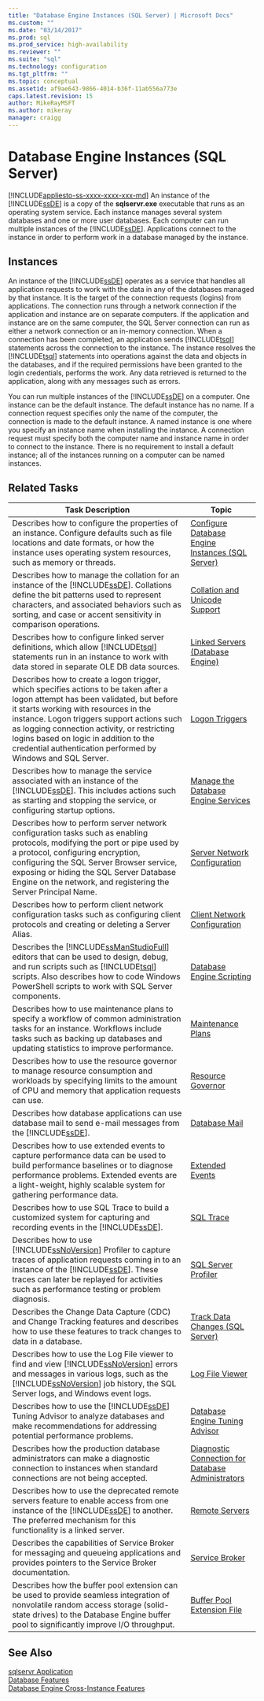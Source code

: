 ```yaml
---
title: "Database Engine Instances (SQL Server) | Microsoft Docs"
ms.custom: ""
ms.date: "03/14/2017"
ms.prod: sql
ms.prod_service: high-availability
ms.reviewer: ""
ms.suite: "sql"
ms.technology: configuration
ms.tgt_pltfrm: ""
ms.topic: conceptual
ms.assetid: af9ae643-9866-4014-b36f-11ab556a773e
caps.latest.revision: 15
author: MikeRayMSFT
ms.author: mikeray
manager: craigg
---
```

# Database Engine Instances (SQL Server)
[!INCLUDE[appliesto-ss-xxxx-xxxx-xxx-md](../../includes/appliesto-ss-xxxx-xxxx-xxx-md.md)]
  An instance of the [!INCLUDE[ssDE](../../includes/ssde-md.md)] is a copy of the **sqlservr.exe** executable that runs as an operating system service. Each instance manages several system databases and one or more user databases. Each computer can run multiple instances of the [!INCLUDE[ssDE](../../includes/ssde-md.md)]. Applications connect to the instance in order to perform work in a database managed by the instance.  
  
## Instances  
 An instance of the [!INCLUDE[ssDE](../../includes/ssde-md.md)] operates as a service that handles all application requests to work with the data in any of the databases managed by that instance. It is the target of the connection requests (logins) from applications. The connection runs through a network connection if the application and instance are on separate computers. If the application and instance are on the same computer, the SQL Server connection can run as either a network connection or an in-memory connection. When a connection has been completed, an application sends [!INCLUDE[tsql](../../includes/tsql-md.md)] statements across the connection to the instance. The instance resolves the [!INCLUDE[tsql](../../includes/tsql-md.md)] statements into operations against the data and objects in the databases, and if the required permissions have been granted to the login credentials, performs the work. Any data retrieved is returned to the application, along with any messages such as errors.  
  
 You can run multiple instances of the [!INCLUDE[ssDE](../../includes/ssde-md.md)] on a computer. One instance can be the default instance. The default instance has no name. If a connection request specifies only the name of the computer, the connection is made to the default instance. A named instance is one where you specify an instance name when installing the instance. A connection request must specify both the computer name and instance name in order to connect to the instance. There is no requirement to install a default instance; all of the instances running on a computer can be named instances.  
  
## Related Tasks  
  
|Task Description|Topic|  
|----------------------|-----------|  
|Describes how to configure the properties of an instance. Configure defaults such as file locations and date formats, or how the instance uses operating system resources, such as memory or threads.|[Configure Database Engine Instances &#40;SQL Server&#41;](../../database-engine/configure-windows/configure-database-engine-instances-sql-server.md)|  
|Describes how to manage the collation for an instance of the [!INCLUDE[ssDE](../../includes/ssde-md.md)]. Collations define the bit patterns used to represent characters, and associated behaviors such as sorting, and case or accent sensitivity in comparison operations.|[Collation and Unicode Support](../../relational-databases/collations/collation-and-unicode-support.md)|  
|Describes how to configure linked server definitions, which allow [!INCLUDE[tsql](../../includes/tsql-md.md)] statements run in an instance to work with data stored in separate OLE DB data sources.|[Linked Servers &#40;Database Engine&#41;](../../relational-databases/linked-servers/linked-servers-database-engine.md)|  
|Describes how to create a logon trigger, which specifies actions to be taken after a logon attempt has been validated, but before it starts working with resources in the instance. Logon triggers support actions such as logging connection activity, or restricting logins based on logic in addition to the credential authentication performed by Windows and SQL Server.|[Logon Triggers](../../relational-databases/triggers/logon-triggers.md)|  
|Describes how to manage the service associated with an instance of the [!INCLUDE[ssDE](../../includes/ssde-md.md)]. This includes actions such as starting and stopping the service, or configuring startup options.|[Manage the Database Engine Services](../../database-engine/configure-windows/manage-the-database-engine-services.md)|  
|Describes how to perform server network configuration tasks such as enabling protocols, modifying the port or pipe used by a protocol, configuring encryption, configuring the SQL Server Browser service, exposing or hiding the SQL Server Database Engine on the network, and registering the Server Principal Name.|[Server Network Configuration](../../database-engine/configure-windows/server-network-configuration.md)|  
|Describes how to perform client network configuration tasks such as configuring client protocols and creating or deleting a Server Alias.|[Client Network Configuration](../../database-engine/configure-windows/client-network-configuration.md)|  
|Describes the [!INCLUDE[ssManStudioFull](../../includes/ssmanstudiofull-md.md)] editors that can be used to design, debug, and run scripts such as [!INCLUDE[tsql](../../includes/tsql-md.md)] scripts. Also describes how to code Windows PowerShell scripts to work with SQL Server components.|[Database Engine Scripting](../../relational-databases/scripting/database-engine-scripting.md)|  
|Describes how to use maintenance plans to specify a workflow of common administration tasks for an instance. Workflows include tasks such as backing up databases and updating statistics to improve performance.|[Maintenance Plans](../../relational-databases/maintenance-plans/maintenance-plans.md)|  
|Describes how to use the resource governor to manage resource consumption and workloads by specifying limits to the amount of CPU and memory that application requests can use.|[Resource Governor](../../relational-databases/resource-governor/resource-governor.md)|  
|Describes how database applications can use database mail to send e-mail messages from the [!INCLUDE[ssDE](../../includes/ssde-md.md)].|[Database Mail](../../relational-databases/database-mail/database-mail.md)|  
|Describes how to use extended events to capture performance data can be used to build performance baselines or to diagnose performance problems. Extended events are a light-weight, highly scalable system for gathering performance data.|[Extended Events](../../relational-databases/extended-events/extended-events.md)|  
|Describes how to use SQL Trace to build a customized system for capturing and recording events in the [!INCLUDE[ssDE](../../includes/ssde-md.md)].|[SQL Trace](../../relational-databases/sql-trace/sql-trace.md)|  
|Describes how to use [!INCLUDE[ssNoVersion](../../includes/ssnoversion-md.md)] Profiler to capture traces of application requests coming in to an instance of the [!INCLUDE[ssDE](../../includes/ssde-md.md)]. These traces can later be replayed for activities such as performance testing or problem diagnosis.|[SQL Server Profiler](../../tools/sql-server-profiler/sql-server-profiler.md)|  
|Describes the Change Data Capture (CDC) and Change Tracking features and describes how to use these features to track changes to data in a database.|[Track Data Changes &#40;SQL Server&#41;](../../relational-databases/track-changes/track-data-changes-sql-server.md)|  
|Describes how to use the Log File viewer to find and view [!INCLUDE[ssNoVersion](../../includes/ssnoversion-md.md)] errors and messages in various logs, such as the [!INCLUDE[ssNoVersion](../../includes/ssnoversion-md.md)] job history, the SQL Server logs, and Windows event logs.|[Log File Viewer](../../relational-databases/logs/log-file-viewer.md)|  
|Describes how to use the [!INCLUDE[ssDE](../../includes/ssde-md.md)] Tuning Advisor to analyze databases and make recommendations for addressing potential performance problems.|[Database Engine Tuning Advisor](../../relational-databases/performance/database-engine-tuning-advisor.md)|  
|Describes how the production database administrators can make a diagnostic connection to instances when standard connections are not being accepted.|[Diagnostic Connection for Database Administrators](../../database-engine/configure-windows/diagnostic-connection-for-database-administrators.md)|  
|Describes how to use the deprecated remote servers feature to enable access from one instance of the [!INCLUDE[ssDE](../../includes/ssde-md.md)] to another. The preferred mechanism for this functionality is a linked server.|[Remote Servers](../../database-engine/configure-windows/remote-servers.md)|  
|Describes the capabilities of Service Broker for messaging and queueing applications and provides pointers to the Service Broker documentation.|[Service Broker](../../database-engine/configure-windows/sql-server-service-broker.md)|  
|Describes how the buffer pool extension can be used to provide seamless integration of nonvolatile random access storage (solid-state drives) to the Database Engine buffer pool to significantly improve I/O throughput.|[Buffer Pool Extension File](../../database-engine/configure-windows/buffer-pool-extension.md)|  
  
## See Also  
 [sqlservr Application](../../tools/sqlservr-application.md)   
 [Database Features](../../relational-databases/database-features.md)   
 [Database Engine Cross-Instance Features](../../relational-databases/database-engine-cross-instance-features.md)  
  
  
